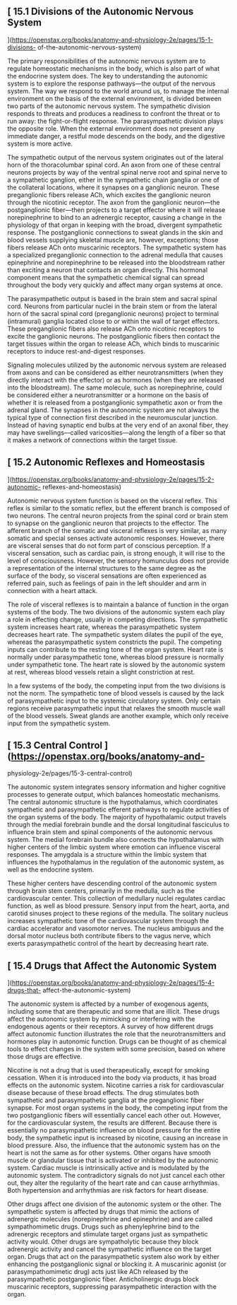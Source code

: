 ## [ 15.1 Divisions of the Autonomic Nervous System
](https://openstax.org/books/anatomy-and-physiology-2e/pages/15-1-divisions-
of-the-autonomic-nervous-system)

The primary responsibilities of the autonomic nervous system are to regulate
homeostatic mechanisms in the body, which is also part of what the endocrine
system does. The key to understanding the autonomic system is to explore the
response pathways—the output of the nervous system. The way we respond to the
world around us, to manage the internal environment on the basis of the
external environment, is divided between two parts of the autonomic nervous
system. The sympathetic division responds to threats and produces a readiness
to confront the threat or to run away: the fight-or-flight response. The
parasympathetic division plays the opposite role. When the external
environment does not present any immediate danger, a restful mode descends on
the body, and the digestive system is more active.

The sympathetic output of the nervous system originates out of the lateral
horn of the thoracolumbar spinal cord. An axon from one of these central
neurons projects by way of the ventral spinal nerve root and spinal nerve to a
sympathetic ganglion, either in the sympathetic chain ganglia or one of the
collateral locations, where it synapses on a ganglionic neuron. These
preganglionic fibers release ACh, which excites the ganglionic neuron through
the nicotinic receptor. The axon from the ganglionic neuron—the postganglionic
fiber—then projects to a target effector where it will release norepinephrine
to bind to an adrenergic receptor, causing a change in the physiology of that
organ in keeping with the broad, divergent sympathetic response. The
postganglionic connections to sweat glands in the skin and blood vessels
supplying skeletal muscle are, however, exceptions; those fibers release ACh
onto muscarinic receptors. The sympathetic system has a specialized
preganglionic connection to the adrenal medulla that causes epinephrine and
norepinephrine to be released into the bloodstream rather than exciting a
neuron that contacts an organ directly. This hormonal component means that the
sympathetic chemical signal can spread throughout the body very quickly and
affect many organ systems at once.

The parasympathetic output is based in the brain stem and sacral spinal cord.
Neurons from particular nuclei in the brain stem or from the lateral horn of
the sacral spinal cord (preganglionic neurons) project to terminal
(intramural) ganglia located close to or within the wall of target effectors.
These preganglionic fibers also release ACh onto nicotinic receptors to excite
the ganglionic neurons. The postganglionic fibers then contact the target
tissues within the organ to release ACh, which binds to muscarinic receptors
to induce rest-and-digest responses.

Signaling molecules utilized by the autonomic nervous system are released from
axons and can be considered as either neurotransmitters (when they directly
interact with the effector) or as hormones (when they are released into the
bloodstream). The same molecule, such as norepinephrine, could be considered
either a neurotransmitter or a hormone on the basis of whether it is released
from a postganglionic sympathetic axon or from the adrenal gland. The synapses
in the autonomic system are not always the typical type of connection first
described in the neuromuscular junction. Instead of having synaptic end bulbs
at the very end of an axonal fiber, they may have swellings—called
varicosities—along the length of a fiber so that it makes a network of
connections within the target tissue.

## [ 15.2 Autonomic Reflexes and Homeostasis
](https://openstax.org/books/anatomy-and-physiology-2e/pages/15-2-autonomic-
reflexes-and-homeostasis)

Autonomic nervous system function is based on the visceral reflex. This reflex
is similar to the somatic reflex, but the efferent branch is composed of two
neurons. The central neuron projects from the spinal cord or brain stem to
synapse on the ganglionic neuron that projects to the effector. The afferent
branch of the somatic and visceral reflexes is very similar, as many somatic
and special senses activate autonomic responses. However, there are visceral
senses that do not form part of conscious perception. If a visceral sensation,
such as cardiac pain, is strong enough, it will rise to the level of
consciousness. However, the sensory homunculus does not provide a
representation of the internal structures to the same degree as the surface of
the body, so visceral sensations are often experienced as referred pain, such
as feelings of pain in the left shoulder and arm in connection with a heart
attack.

The role of visceral reflexes is to maintain a balance of function in the
organ systems of the body. The two divisions of the autonomic system each play
a role in effecting change, usually in competing directions. The sympathetic
system increases heart rate, whereas the parasympathetic system decreases
heart rate. The sympathetic system dilates the pupil of the eye, whereas the
parasympathetic system constricts the pupil. The competing inputs can
contribute to the resting tone of the organ system. Heart rate is normally
under parasympathetic tone, whereas blood pressure is normally under
sympathetic tone. The heart rate is slowed by the autonomic system at rest,
whereas blood vessels retain a slight constriction at rest.

In a few systems of the body, the competing input from the two divisions is
not the norm. The sympathetic tone of blood vessels is caused by the lack of
parasympathetic input to the systemic circulatory system. Only certain regions
receive parasympathetic input that relaxes the smooth muscle wall of the blood
vessels. Sweat glands are another example, which only receive input from the
sympathetic system.

## [ 15.3 Central Control  ](https://openstax.org/books/anatomy-and-
physiology-2e/pages/15-3-central-control)

The autonomic system integrates sensory information and higher cognitive
processes to generate output, which balances homeostatic mechanisms. The
central autonomic structure is the hypothalamus, which coordinates sympathetic
and parasympathetic efferent pathways to regulate activities of the organ
systems of the body. The majority of hypothalamic output travels through the
medial forebrain bundle and the dorsal longitudinal fasciculus to influence
brain stem and spinal components of the autonomic nervous system. The medial
forebrain bundle also connects the hypothalamus with higher centers of the
limbic system where emotion can influence visceral responses. The amygdala is
a structure within the limbic system that influences the hypothalamus in the
regulation of the autonomic system, as well as the endocrine system.

These higher centers have descending control of the autonomic system through
brain stem centers, primarily in the medulla, such as the cardiovascular
center. This collection of medullary nuclei regulates cardiac function, as
well as blood pressure. Sensory input from the heart, aorta, and carotid
sinuses project to these regions of the medulla. The solitary nucleus
increases sympathetic tone of the cardiovascular system through the cardiac
accelerator and vasomotor nerves. The nucleus ambiguus and the dorsal motor
nucleus both contribute fibers to the vagus nerve, which exerts
parasympathetic control of the heart by decreasing heart rate.

## [ 15.4 Drugs that Affect the Autonomic System
](https://openstax.org/books/anatomy-and-physiology-2e/pages/15-4-drugs-that-
affect-the-autonomic-system)

The autonomic system is affected by a number of exogenous agents, including
some that are therapeutic and some that are illicit. These drugs affect the
autonomic system by mimicking or interfering with the endogenous agents or
their receptors. A survey of how different drugs affect autonomic function
illustrates the role that the neurotransmitters and hormones play in autonomic
function. Drugs can be thought of as chemical tools to effect changes in the
system with some precision, based on where those drugs are effective.

Nicotine is not a drug that is used therapeutically, except for smoking
cessation. When it is introduced into the body via products, it has broad
effects on the autonomic system. Nicotine carries a risk for cardiovascular
disease because of these broad effects. The drug stimulates both sympathetic
and parasympathetic ganglia at the preganglionic fiber synapse. For most organ
systems in the body, the competing input from the two postganglionic fibers
will essentially cancel each other out. However, for the cardiovascular
system, the results are different. Because there is essentially no
parasympathetic influence on blood pressure for the entire body, the
sympathetic input is increased by nicotine, causing an increase in blood
pressure. Also, the influence that the autonomic system has on the heart is
not the same as for other systems. Other organs have smooth muscle or
glandular tissue that is activated or inhibited by the autonomic system.
Cardiac muscle is intrinsically active and is modulated by the autonomic
system. The contradictory signals do not just cancel each other out, they
alter the regularity of the heart rate and can cause arrhythmias. Both
hypertension and arrhythmias are risk factors for heart disease.

Other drugs affect one division of the autonomic system or the other. The
sympathetic system is affected by drugs that mimic the actions of adrenergic
molecules (norepinephrine and epinephrine) and are called sympathomimetic
drugs. Drugs such as phenylephrine bind to the adrenergic receptors and
stimulate target organs just as sympathetic activity would. Other drugs are
sympatholytic because they block adrenergic activity and cancel the
sympathetic influence on the target organ. Drugs that act on the
parasympathetic system also work by either enhancing the postganglionic signal
or blocking it. A muscarinic agonist (or parasympathomimetic drug) acts just
like ACh released by the parasympathetic postganglionic fiber. Anticholinergic
drugs block muscarinic receptors, suppressing parasympathetic interaction with
the organ.

